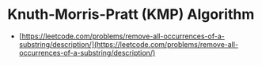# Knuth-Morris-Pratt (KMP) Algorithm

- [https://leetcode.com/problems/remove-all-occurrences-of-a-substring/description/](https://leetcode.com/problems/remove-all-occurrences-of-a-substring/description/)